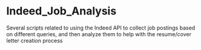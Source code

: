 # Indeed_Job_Analysis
Several scripts related to using the Indeed API to collect job postings based on different queries, and then analyze them to help with the resume/cover letter creation process
